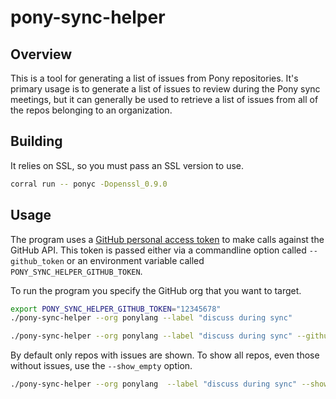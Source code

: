 # pony-sync-helper

## Overview

This is a tool for generating a list of issues from Pony repositories. It's primary usage is to generate a list of issues to review during the Pony sync meetings, but it can generally be used to retrieve a list of issues from all of the repos belonging to an organization.

## Building

It relies on SSL, so you must pass an SSL version to use.

```bash
corral run -- ponyc -Dopenssl_0.9.0
```

## Usage

The program uses a [GitHub personal access token](https://help.github.com/en/articles/creating-a-personal-access-token-for-the-command-line) to make calls against the GitHub API. This token is passed either via a commandline option called `--github_token` or an environment variable called `PONY_SYNC_HELPER_GITHUB_TOKEN`.

To run the program you specify the GitHub org that you want to target.

```bash
export PONY_SYNC_HELPER_GITHUB_TOKEN="12345678"
./pony-sync-helper --org ponylang --label "discuss during sync"
```

```bash
./pony-sync-helper --org ponylang --label "discuss during sync" --github_token 12345678
```

By default only repos with issues are shown. To show all repos, even those without issues, use the `--show_empty` option.

```bash
./pony-sync-helper --org ponylang  --label "discuss during sync" --show_empty --github_token 12345678
```
